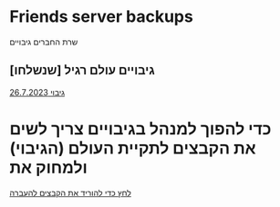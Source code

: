 # Friends server backups
שרת החברים גיבויים
## גיבויים עולם רגיל [שנשלחו]
[גיבוי 26.7.2023](https://github.com/Ori201/Friends-server-backups/releases/tag/26.7.2023) 

# כדי להפוך למנהל בגיבויים צריך לשים את הקבצים לתקיית העולם (הגיבוי) ולמחוק את  
[לחץ כדי להוריד את הקבצים להעברה](https://github.com/Ori201/Friends-server-backups/files/12294403/WinRAR.ZIP.archive.zip)
